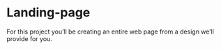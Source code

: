 # Landing-page
For this project you’ll be creating an entire web page from a design we’ll provide for you. 
